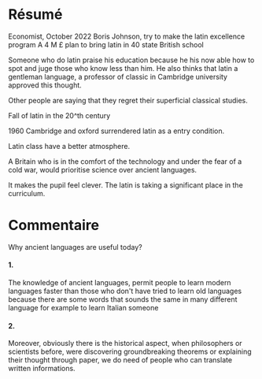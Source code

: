 # Résumé
Economist, October 2022
Boris Johnson, try to make the latin excellence program
A 4 M £ plan to bring latin in 40 state British school 

Someone who do latin praise his education because he his now able how to spot and juge those who know less than him. 
He also thinks that latin a gentleman language, a professor of classic in Cambridge university approved this thought.  

Other people are saying that they regret their superficial classical studies. 

Fall of latin in the 20^th century

1960
Cambridge and oxford surrendered latin as a entry condition. 

Latin class have a better atmosphere. 


A Britain who is in the comfort of the technology and under the fear of a cold war, would prioritise science over ancient languages. 


It makes the pupil feel clever. 
The latin is taking a significant place in the curriculum. 

# Commentaire
Why ancient languages are useful today? 

#### 1.
The knowledge of ancient languages, permit people to learn modern languages faster than those who don't have tried to learn old languages because there are some words that sounds the same in many different language for example to learn Italian someone

#### 2.
Moreover, obviously there is the historical aspect, when philosophers or scientists before, were discovering groundbreaking theorems or explaining their thought through paper, we do need of people who can translate written informations. 